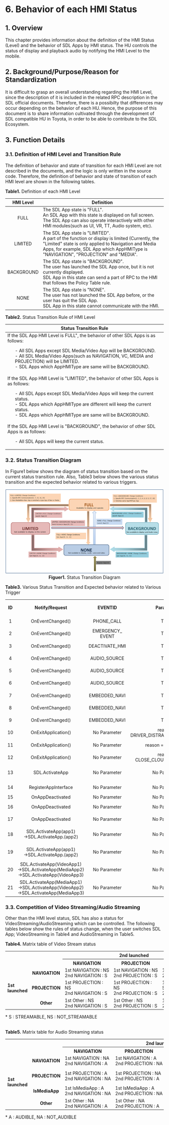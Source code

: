 # 6. Behavior of each HMI Status

## 1. Overview
This chapter provides information about the definition of the HMI Status (Level) and the behavior of SDL Apps by HMI status.
The HU controls the status of display and playback audio by notifying the HMI Level to the mobile.

## 2. Background/Purpose/Reason for Standardization
It is difficult to grasp an overall understanding regarding the HMI Level, since the description of it is included in the related RPC description in the SDL official documents.
Therefore, there is a possibilty that differences may occur depending on the behavior of each HU.
Hence, the purpose of this document is to share information cultivated through the development of SDL compatible HU in Toyota, in order to be able to contribute to the SDL Ecosystem.

## 3. Function Details
### 3.1. Definition of HMI Level and Transition Rule
The definition of behavior and state of transition for each HMI Level are not described in the documents, and the logic is only written in the source code.
Therefore, the definition of behavior and state of transition of each HMI level are shown in the following tables.

**Table1.** Definition of each HMI Level

|<div align="center"> HMI Level </div>|<div align="center"> Definition </div>|
|:---:|:---|
| FULL | The SDL App state is "FULL".<br>An SDL App with this state is displayed on full screen.<br>The SDL App can also operate interactively with other HMI modules(such as UI, VR, TT, Audio system, etc). |
| LIMITED | The SDL App state is "LIMITED".<br>A part of the function or display is limited (Currently, the "Limited" state is only applied to Navigation and Media Apps, for example, SDL App which AppHMIType is "NAVIGATION", "PROJECTION" and "MEDIA". |
| BACKGROUND | The SDL App state is "BACKGROUND".<br>The user has launched the SDL App once, but it is not currently displayed.<br>SDL App in this state can send a part of RPC to the HMI that follows the Policy Table rule. |
| NONE | The SDL App state is "NONE".<br>The user has not launched the SDL App before, or the user has quit the SDL App.<br>SDL App in this state cannot communicate with the HMI. |

**Table2.** Status Transition Rule of HMI Level

|<div align="center"> Status Transition Rule </div>|
|:---|
| If the SDL App HMI Level is FULL", the behavior of other SDL Apps is as follows:<ol>- All SDL Apps except SDL Media/Video App will be BACKGROUND.<br>- All SDL Media/Video Apps(such as NAVIGATION, VC, MEDIA and PROJECTION) will be LIMITED.<br>- SDL Apps which AppHMIType are same will be BACKGROUND.</ol> |
| If the SDL App HMI Level is "LIMITED", the behavior of other SDL Apps is as follows:<ol>- All SDL Apps except SDL Media/Video Apps will keep the current status.<br>- SDL Apps which AppHMIType are different will keep the current status.<br>- SDL Apps which AppHMIType are same will be BACKGROUND.</ol> |
| If the SDL App HMI Level is "BACKGROUND", the behavior of other SDL Apps is as follows:<ol>- All SDL Apps will keep the current status.</ol> |

### 3.2. Status Transition Diagram
In Figure1 below shows the diagram of status transition based on the current status transition rule.
Also, Table3 below shows the various status transition and the expected behavior related to various triggers.

<div align="center">

![figuer1_status_transition_diagram.png](./assets/figuer1_status_transition_diagram.png)
**Figuer1.** Status Transition Diagram
</div>

**Table3.** Various Status Transition and Expected behavior related to Various Trigger

<table>
  <tr>
    <th align="center" rowspan="2"> ID </th>
    <th align="center" rowspan="2"> Notify/Request </th>
    <th align="center" rowspan="2"> EVENTID </th>
    <th align="center" rowspan="2"> Parameter </th>
    <th align="center" rowspan="2"> APPHMITYPE </th>
    <th align="center" colspan="3"> BEFORE Change </th>
    <th align="center" colspan="3"> AFTER Change </th>
    <th align="center" rowspan="2"> App Behavior </th>
  </tr>
  <tr>
    <th align="center"> HMI_STATE </th>
    <th align="center"> AUDIO_STATE </th>
    <th align="center"> VIDEO_STATE </th>
    <th align="center"> HMI_STATE </th>
    <th align="center"> AUDIO_STATE </th>
    <th align="center"> VIDEO_STATE </th>
  </tr>
  <tr>
    <td align="center"> 1 </td>
    <td align="center"> OnEventChanged() </td>
    <td align="center"> PHONE_CALL </td>
    <td align="center"> TRUE </td>
    <td align="center"> ALL </td>
    <td align="center"> FULL/LIMITED </td>
    <td align="center"> AUDIBLE </td>
    <td align="center"> STREAMABLE/<br>NOT_STREAMABLE </td>
    <td align="center"> BACKGROUND </td>
    <td align="center"> NOT_AUDIBLE </td>
    <td align="center"> Keep&nbsp;previous&nbsp;status </td>
    <td align="center"> Audio state is stopped </td>
  </tr>
  <tr>
    <td align="center"> 2 </td>
    <td align="center"> OnEventChanged() </td>
    <td align="center"> EMERGENCY_<br>EVENT </td>
    <td align="center"> TRUE </td>
    <td align="center"> ALL </td>
    <td align="center"> FULL/LIMITED </td>
    <td align="center"> AUDIBLE </td>
    <td align="center"> STREAMABLE/<br>NOT_STREAMABLE </td>
    <td align="center"> BACKGROUND </td>
    <td align="center"> NOT_AUDIBLE </td>
    <td align="center"> Keep previous status </td>
    <td align="center"> Audio state is stopped </td>
  </tr>
  <tr>
    <td align="center"> 3 </td>
    <td align="center"> OnEventChanged() </td>
    <td align="center"> DEACTIVATE_HMI </td>
    <td align="center"> TRUE </td>
    <td align="center"> ALL </td>
    <td align="center"> FULL/LIMITED </td>
    <td align="center"> AUDIBLE </td>
    <td align="center"> STREAMABLE/<br>NOT_STREAMABLE </td>
    <td align="center"> BACKGROUND </td>
    <td align="center"> NOT_AUDIBLE </td>
    <td align="center"> Keep previous status </td>
    <td align="center"> Audio state is stopped </td>
  </tr>
  <tr>
    <td align="center"> 4 </td>
    <td align="center"> OnEventChanged() </td>
    <td align="center"> AUDIO_SOURCE </td>
    <td align="center"> TRUE </td>
    <td align="center"> Media </td>
    <td align="center"> FULL/LIMITED </td>
    <td align="center"> AUDIBLE </td>
    <td align="center"> STREAMABLE/<br>NOT_STREAMABLE </td>
    <td align="center"> BACKGROUND </td>
    <td align="center"> NOT_AUDIBLE </td>
    <td align="center"> Keep previous status </td>
    <td align="center"> Audio state is stopped </td>
  </tr>
  <tr>
    <td align="center"> 5 </td>
    <td align="center"> OnEventChanged() </td>
    <td align="center"> AUDIO_SOURCE </td>
    <td align="center"> TRUE </td>
    <td align="center"> Navigation </td>
    <td align="center"> FULL/LIMITED </td>
    <td align="center"> AUDIBLE </td>
    <td align="center"> STREAMABLE/<br>NOT_STREAMABLE </td>
    <td align="center"> LIMITED </td>
    <td align="center"> AUDIBLE </td>
    <td align="center"> Keep previous status </td>
    <td align="center"> Guidance voice is not impacted </td>
  </tr>
  <tr>
    <td align="center"> 6 </td>
    <td align="center"> OnEventChanged() </td>
    <td align="center"> AUDIO_SOURCE </td>
    <td align="center"> TRUE </td>
    <td align="center"> Non-media </td>
    <td align="center"> FULL/LIMITED </td>
    <td align="center"> AUDIBLE </td>
    <td align="center"> STREAMABLE/<br>NOT_STREAMABLE </td>
    <td align="center"> BACKGROUND </td>
    <td align="center"> NOT_AUDIBLE </td>
    <td align="center"> Keep previous status </td>
    <td align="center"> Audio state is stopped </td>
  </tr>
  <tr>
    <td align="center"> 7 </td>
    <td align="center"> OnEventChanged() </td>
    <td align="center"> EMBEDDED_NAVI </td>
    <td align="center"> TRUE </td>
    <td align="center"> Media </td>
    <td align="center"> FULL/LIMITED </td>
    <td align="center"> AUDIBLE </td>
    <td align="center"> STREAMABLE/<br>NOT_STREAMABLE </td>
    <td align="center"> LIMITED </td>
    <td align="center"> AUDIBLE </td>
    <td align="center"> Keep previous status </td>
    <td align="center"> Media Audio is not impacted </td>
  </tr>
  <tr>
    <td align="center"> 8 </td>
    <td align="center"> OnEventChanged() </td>
    <td align="center"> EMBEDDED_NAVI </td>
    <td align="center"> TRUE </td>
    <td align="center"> Navigation </td>
    <td align="center"> FULL/LIMITED </td>
    <td align="center"> AUDIBLE </td>
    <td align="center"> STREAMABLE/<br>NOT_STREAMABLE </td>
    <td align="center"> BACKGROUND </td>
    <td align="center"> NOT_AUDIBLE </td>
    <td align="center"> Keep previous status </td>
    <td align="center"> Audio state is stopped </td>
  </tr>
  <tr>
    <td align="center"> 9 </td>
    <td align="center"> OnEventChanged() </td>
    <td align="center"> EMBEDDED_NAVI </td>
    <td align="center"> TRUE </td>
    <td align="center"> Non-media </td>
    <td align="center"> FULL/LIMITED </td>
    <td align="center"> AUDIBLE </td>
    <td align="center"> STREAMABLE/<br>NOT_STREAMABLE </td>
    <td align="center"> BACKGROUND </td>
    <td align="center"> NOT_AUDIBLE </td>
    <td align="center"> Keep previous status </td>
    <td align="center"> Audio state is stopped </td>
  </tr>
  <tr>
    <td align="center"> 10 </td>
    <td align="center"> OnExitApplication() </td>
    <td align="center"> No Parameter </td>
    <td align="center"> reason = DRIVER_DISTRACTION_VIOLATION </td>
    <td align="center"> ALL </td>
    <td align="center"> FULL/LIMITED/<br>BACKGROUND </td>
    <td align="center"> AUDIBLE/<br>NOT_AUDIBLE </td>
    <td align="center"> STREAMABLE/<br>NOT_STREAMABLE </td>
    <td align="center"> NONE </td>
    <td align="center"> NOT_AUDIBLE </td>
    <td align="center"> NOT_STREAMABLE </td>
    <td align="center"> Audio voice and Video streaming are stopped </td>
  </tr>
  <tr>
    <td align="center"> 11 </td>
    <td align="center"> OnExitApplication() </td>
    <td align="center"> No Parameter </td>
    <td align="center"> reason = USER_EXIT </td>
    <td align="center"> ALL </td>
    <td align="center"> FULL/LIMITED/<br>BACKGROUND </td>
    <td align="center"> AUDIBLE/<br>NOT_AUDIBLE </td>
    <td align="center"> STREAMABLE/<br>NOT_STREAMABLE </td>
    <td align="center"> NONE </td>
    <td align="center"> NOT_AUDIBLE </td>
    <td align="center"> NOT_STREAMABLE </td>
    <td align="center"> Audio voice and Video streaming are stopped </td>
  </tr>
  <tr>
    <td align="center"> 12 </td>
    <td align="center"> OnExitApplication() </td>
    <td align="center"> No Parameter </td>
    <td align="center"> reason = CLOSE_CLOUD_CONNECTION </td>
    <td align="center"> ALL </td>
    <td align="center"> FULL/LIMITED/<br>BACKGROUND </td>
    <td align="center"> AUDIBLE/<br>NOT_AUDIBLE </td>
    <td align="center"> STREAMABLE/<br>NOT_STREAMABLE </td>
    <td align="center"> NONE </td>
    <td align="center"> NOT_AUDIBLE </td>
    <td align="center"> NOT_STREAMABLE </td>
    <td align="center"> Audio voice and Video streaming are stopped </td>
  </tr>
  <tr>
    <td align="center"> 13 </td>
    <td align="center"> SDL.ActivateApp </td>
    <td align="center"> No Parameter </td>
    <td align="center"> No Parameter </td>
    <td align="center"> ALL </td>
    <td align="center"> FULL/LIMITED/<br>BACKGROUND </td>
    <td align="center"> AUDIBLE/<br>NOT_AUDIBLE </td>
    <td align="center"> STREAMABLE/<br>NOT_STREAMABLE </td>
    <td align="center"> FULL </td>
    <td align="center" colspan="2"> Audio and Video Status<br>(Set by specific App type) </td>
    <td align="left"> Audio&nbsp;voice&nbsp;and&nbsp;Video&nbsp;streaming&nbsp;are&nbsp;depended&nbsp;on&nbsp;AppHMIType&nbsp;parameter<br> - Media App status : AUDIBLE, NOTSTREAMABLE<br> - NAVIGATION App status : AUDIBLE, STREAMABLE </td>
  </tr>
  <tr>
    <td align="center"> 14 </td>
    <td align="center"> RegisterAppInterface </td>
    <td align="center"> No Parameter </td>
    <td align="center"> No Parameter </td>
    <td align="center"> ALL </td>
    <td align="center"> No&nbsp;status&nbsp;before&nbsp;Register </td>
    <td align="center"> No status<br>before&nbsp;Register </td>
    <td align="center"> No status<br>before&nbsp;Register </td>
    <td align="center"> NONE </td>
    <td align="center"> NOT_AUDIBLE </td>
    <td align="center"> NOT_STREAMABLE </td>
    <td align="center"> Audio voice and Video streaming are stopped </td>
  </tr>
  <tr>
    <td align="center"> 15 </td>
    <td align="center"> OnAppDeactivated </td>
    <td align="center"> No Parameter </td>
    <td align="center"> No Parameter </td>
    <td align="center"> Navigation </td>
    <td align="center"> FULL </td>
    <td align="center"> AUDIBLE </td>
    <td align="center"> STREAMABLE </td>
    <td align="center"> LIMITED </td>
    <td align="center"> AUDIBLE </td>
    <td align="center"> STREAMABLE </td>
    <td align="center"> Audio voice and Video streaming are not impacted </td>
  </tr>
  <tr>
    <td align="center"> 16 </td>
    <td align="center"> OnAppDeactivated </td>
    <td align="center"> No Parameter </td>
    <td align="center"> No Parameter </td>
    <td align="center"> PROJECTION &<br>isMedia = false </td>
    <td align="center"> FULL </td>
    <td align="center"> NOT_AUDIBLE </td>
    <td align="center"> STREAMABLE </td>
    <td align="center"> LIMITED </td>
    <td align="center"> NOT_AUDIBLE </td>
    <td align="center"> STREAMABLE </td>
    <td align="center"> Audio voice is stopped, however Video streaming is not impacted </td>
  </tr>
  <tr>
    <td align="center"> 17 </td>
    <td align="center"> OnAppDeactivated </td>
    <td align="center"> No Parameter </td>
    <td align="center"> No Parameter </td>
    <td align="center"> Non-media &<br>Non-navi </td>
    <td align="center"> FULL/LIMITED/<br>BACKGROUND </td>
    <td align="center"> AUDIBLE/<br>NOT_AUDIBLE </td>
    <td align="center"> STREAMABLE/<br>NOT_STREAMABLE </td>
    <td align="center"> BACKGROUND </td>
    <td align="center"> NOT_AUDIBLE </td>
    <td align="center"> NOT_STREAMABLE </td>
    <td align="center"> Audio voice and Video streaming are stopped </td>
  </tr>
  <tr>
    <td align="center"> 18 </td>
    <td align="center"> SDL.ActivateApp(app1)<br>->SDL.ActivateApp.(app2) </td>
    <td align="center"> No Parameter </td>
    <td align="center"> No Parameter </td>
    <td align="center"> App1&nbsp;and&nbsp;App2&nbsp;are<br>same type </td>
    <td align="center"> App1_FULL </td>
    <td align="center"> AUDIBLE </td>
    <td align="center"> STREAMABLE </td>
    <td align="center"> App1_BACKGROUND </td>
    <td align="center" colspan="2"> Audio and Video Status<br>(Set by specific App type) </td>
    <td align="left"> Audio voice and Video streaming are depended on AppHMIType parameter<br> - Media App status : AUDIBLE, NOTSTREAMABLE<br> - NAVIGATION App status : AUDIBLE, STREAMABLE </td>
  </tr>
  <tr>
    <td align="center"> 19 </td>
    <td align="center"> SDL.ActivateApp(app1)<br>->SDL.ActivateApp.(app2) </td>
    <td align="center"> No Parameter </td>
    <td align="center"> No Parameter </td>
    <td align="center"> App1 and App2 are<br>different type </td>
    <td align="center"> App1_FULL </td>
    <td align="center"> AUDIBLE </td>
    <td align="center"> STREAMABLE </td>
    <td align="center"> App1_LIMITED </td>
    <td align="center" colspan="2"> Audio and Video Status<br>(Set by specific App type) </td>
    <td align="left"> Audio voice and Video streaming are depended on AppHMIType parameter<br> - Media App status : AUDIBLE, NOTSTREAMABLE<br> - NAVIGATION App status : AUDIBLE, STREAMABLE </td>
  </tr>
  <tr>
    <td align="center"> 20 </td>
    <td align="center"> SDL.ActivateApp(VideoApp1)<br>->SDL.ActivateApp(MediaApp2)<br>->SDL.ActivateApp(VideoApp3) </td>
    <td align="center"> No Parameter </td>
    <td align="center"> No Parameter </td>
    <td align="center"> VideoApp1,<br>MeidaApp2,<br>VideoApp3 </td>
    <td align="center"> VideoApp1_LIMITE </td>
    <td align="center"> VideoApp1_<br>AUDIBLE </td>
    <td align="center"> VideoApp1_<br>STREAMABLE </td>
    <td align="center"> VideoApp1_BACKGROUND </td>
    <td align="center"> VideoApp1_<br>NOT_AUDIBLE </td>
    <td align="center"> VideoApp1_<br>NOT_STREAMABLE </td>
    <td align="center"> Audio voice and Video streaming are stopped </td>
  </tr>
  <tr>
    <td align="center"> 21 </td>
    <td align="center"> SDL.ActivateApp(MediaApp1)<br>->SDL.ActivateApp(VideoApp2)<br>->SDL.ActivateApp(MediaApp3) </td>
    <td align="center"> No Parameter </td>
    <td align="center"> No Parameter </td>
    <td align="center"> MediaApp1,<br>VideoApp2,<br>MediaApp3 </td>
    <td align="center"> MediaApp1_LIMITE </td>
    <td align="center"> VideoApp1_<br>AUDIBLE </td>
    <td align="center"> MediaApp1_<br>NOT_STREAMABLE </td>
    <td align="center"> MediaApp1_BACKGROUND </td>
    <td align="center"> MediaApp1_<br>NOT_AUDIBLE </td>
    <td align="center"> MediaApp1_<br>NOT_STREAMABLE </td>
    <td align="center"> Audio voice and Video streaming are stopped </td>
  </tr>
</table>

###  3.3. Competition of Video Streaming/Audio Streaming
Other than the HMI level status, SDL has also a status for VideoStreaming/AudioStreaming which can be controlled.
The following tables below show the rules of status change, when the user switches SDL App; VideoStreaming in Table4 and AudioStreaming in Table5.

**Table4.** Matrix table of Video Stream status

<table>
  <tr>
    <th colspan="2" rowspan="2">  </th>
    <th align="center" colspan="3"> 2nd launched </th>
  </tr>
  <tr>
    <th align="center"> NAVIGATION </th>
    <th align="center"> PROJECTION </th>
    <th align="center"> Other </th>
  </tr>
  <tr>
    <td align="left" rowspan="3"><b> 1st <br>launched </b></td>
    <td align="center"><b> NAVIGATION </b></td>
    <td align="left"> 1st&nbsp;NAVIGATION&nbsp;:&nbsp;NS<br>2nd NAVIGATION : S </td>
    <td align="left"> 1st&nbsp;NAVIGATION&nbsp;:&nbsp;NS<br>2nd PROJECTION : S </td>
    <td align="left"> 1st&nbsp;NAVIGATION&nbsp;:&nbsp;S<br>2nd Other :NS </td>
  </tr>
  <tr>
    <td align="center"><b> PROJECTION </b></td>
    <td align="left"> 1st PROJECTION : NS<br>2nd NAVIGATION : S </td>
    <td align="left"> 1st PROJECTION : NS<br>2nd PROJECTION : S </td>
    <td align="left"> 1st PROJECTION : S<br>2nd Other : NS </td>
  </tr>
  <tr>
    <td align="center"><b> Other </b></td>
    <td align="left"> 1st Other : NS<br>2nd NAVIGATION : S </td>
    <td align="left"> 1st Other : NS<br>2nd PROJECTION : S </td>
    <td align="left"> 1st Other : NS<br>2nd Other : S </td>
  </tr>
</table>
* S : STREAMABLE, NS : NOT_STREAMABLE<br><br>

**Table5.** Matrix table for Audio Streaming status

<table>
  <tr>
    <th colspan="2" rowspan="2">  </th>
    <th align="center" colspan="4"> 2nd launched </th>
  </tr>
  <tr>
    <th align="center"> NAVIGATION </th>
    <th align="center"> PROJECTION </th>
    <th align="center"> IsMediaApp </th>
    <th align="center"> Other </th>
  </tr>
  <tr>
    <td align="left" rowspan="4"><b> 1st <br>launched </b></td>
    <td align="center"><b> NAVIGATION </b></td>
    <td align="left"> 1st NAVIGATION : NA<br>2nd NAVIGATION : A </td>
    <td align="left"> 1st NAVIGATION : A<br>2nd&nbsp;PROJECTION&nbsp;:&nbsp;NA </td>
    <td align="left"> 1st NAVIGATION : A<br>2nd&nbsp;IsMediaApp&nbsp;:&nbsp;NA </td>
    <td align="left"> 1st&nbsp;NAVIGATION&nbsp;:&nbsp;A<br>2nd Other : NA </td>
  </tr>
  <tr>
    <td align="center"><b> PROJECTION </b></td>
    <td align="left"> 1st PROJECTION : A<br>2nd&nbsp;NAVIGATION&nbsp;:&nbsp;NA </td>
    <td align="left"> 1st PROJECTION : NA<br>2nd PROJECTION : A </td>
    <td align="left"> 1st PROJECTION : A<br>2nd IsMediaApp : NA </td>
    <td align="left"> 1st PROJECTION : A<br>2nd Other : NA </td>
  </tr>
  <tr>
    <td align="center"><b> IsMediaApp </b></td>
    <td align="left"> 1st IsMediaApp : A<br>2nd NAVIGATION : NA </td>
    <td align="left"> 1st IsMediaApp : A<br>2nd PROJECTION : NA </td>
    <td align="left"> 1st IsMediaApp : NA<br>2nd IsMediaApp : A </td>
    <td align="left"> 1st IsMediaApp : A<br>2nd Other : NA </td>
  </tr>
  <tr>
    <td align="center"><b> Other </b></td>
    <td align="left"> 1st Other : NA<br>2nd NAVIGATION : A </td>
    <td align="left"> 1st Other : NA<br>2nd PROJECTION : A </td>
    <td align="left"> 1st Other : NA<br>2nd IsMediaApp : A </td>
    <td align="left"> 1st Other : NA<br>2nd Other : A </td>
  </tr>
</table>
* A : AUDIBLE, NA : NOT_AUDIBLE